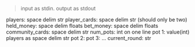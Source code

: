 > input as stdin. output as stdout

players: space delim str
player_cards: space delim str (should only be two)
held_money: space delim floats
bet_money: space delim floats
community_cards: space delim str
num_pots: int on one line
pot 1: value(int) players as space delim str
pot 2:
pot 3:
...
current_round: str
